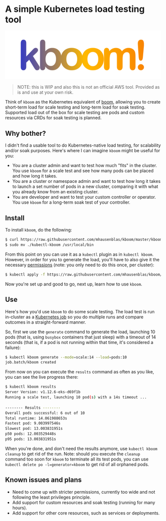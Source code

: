 # A simple Kubernetes load testing tool

![kboom logo](img/kboom-logo.png)


> NOTE: this is WIP and also this is not an official AWS tool. Provided as is and use at your own risk.

Think of `kboom` as the Kubernetes equivalent of [boom](https://github.com/tarekziade/boom), allowing you to create short-term load for scale testing and long-term load for soak testing. Supported load out of the box for scale testing are pods and custom resources via CRDs for soak testing is planned.

## Why bother?

I didn't find a usable tool to do Kubernetes-native load testing, for scalability and/or soak purposes. Here's where I can imagine `kboom` might be useful for you:

- You are a cluster admin and want to test how much "fits" in the cluster. You use `kboom` for a scale test and see how many pods can be placed and how long it takes.
- You are a cluster or namespace admin and want to test how long it takes to launch a set number of pods in a new cluster, comparing it with what you already know from an existing cluster.
- You are developer and want to test your custom controller or operator. You use `kboom` for a long-term soak test of your controller.

## Install

To install `kboom`, do the following:

```bash
$ curl https://raw.githubusercontent.com/mhausenblas/kboom/master/kboom -o kubectl-kboom
$ sudo mv ./kubectl-kboom /usr/local/bin
```

From this point on you can use it as a `kubectl` plugin as in `kubectl kboom`. However, in order for you to generate the load, you'll have to also give it the necessary [permissions](permissions.yaml) (note: you only need to do this once, per cluster):

```bash
$ kubectl apply -f https://raw.githubusercontent.com/mhausenblas/kboom/master/permissions.yaml
```

Now you're set up and good to go, next up, learn how to use `kboom`.

## Use

Here's how you'd use `kboom` to do some scale testing. The load test is run in-cluster as a [Kubernetes job](https://kubernetes.io/docs/concepts/workloads/controllers/jobs-run-to-completion/) so you do multiple runs and compare outcomes in a straight-forward manner.

So, first we use the `generate` command to generate the load, launching 10 pods (that is, using `busybox` containers that just sleep) with a timeout of 14 seconds (that is, if a pod is not running within that time, it's considered a failure):

```bash
$ kubectl kboom generate --mode=scale:14 --load=pods:10
job.batch/kboom created
```

From now on you can execute the `results` command as often as you like, you can see the live progress there:


```bash
$ kubectl kboom results
Server Version: v1.12.6-eks-d69f1b
Running a scale test, launching 10 pod(s) with a 14s timeout ...

-------- Results --------
Overall pods successful: 6 out of 10
Total runtime: 14.061988653s
Fastest pod: 9.003997546s
Slowest pod: 13.003831951s
p50 pods: 12.003529448s
p95 pods: 13.003831951s
```

When you're done, and don't need the results anymore, use `kubectl kboom cleanup` to get rid of the run. Note: should you execute the `cleanup` command too soon for `kboom` to terminate all its test pods, you can use `kubectl delete po -l=generator=kboom` to get rid of all orphaned pods.

## Known issues and plans

- Need to come up with stricter permissions, currently too wide and not following the least privileges principle.
- Add support for custom resources and soak testing (running for many hours).
- Add support for other core resources, such as services or deployments.
